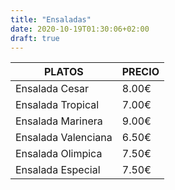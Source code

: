 ```yaml
---
title: "Ensaladas"
date: 2020-10-19T01:30:06+02:00
draft: true
---
```

| PLATOS | PRECIO |
|--------|--------|
| Ensalada Cesar | 8.00€ |
| Ensalada Tropical | 7.00€ |
| Ensalada Marinera | 9.00€ |
| Ensalada Valenciana | 6.50€ |
| Ensalada Olimpica | 7.50€ |
| Ensalada Especial | 7.50€ |
